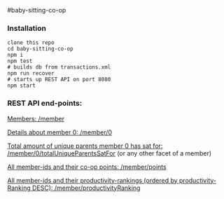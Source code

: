 #baby-sitting-co-op

### Installation
```
clone this repo
cd baby-sitting-co-op
npm i
npm test
# builds db from transactions.xml
npm run recover
# starts up REST API on port 8080
npm start 
```
### REST API end-points:

[Members: /member](http://localhost:8080/member)

[Details about member 0: /member/0](http://localhost:8080/member/0)

[Total amount of unique parents member 0 has sat for: /member/0/totalUniqueParentsSatFor](http://localhost:8080/member/0/totalUniqueParentsSatFor)
(or any other facet of a member)

[All member-ids and their co-op points: /member/points](http://localhost:8080/member/points)

[All member-ids and their productivity-rankings (ordered by productivity-Ranking DESC): /member/productivityRanking](http://localhost:8080/member/productivityRanking)
